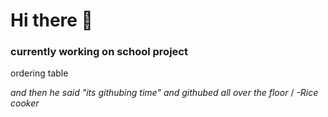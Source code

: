 # Hi there 👋
### currently working on school project
ordering table







*and then he said "its githubing time" and githubed all over the floor*
/ *-Rice cooker*
